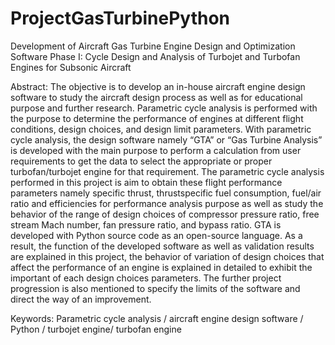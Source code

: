 # ProjectGasTurbinePython

Development of Aircraft Gas Turbine Engine Design and Optimization Software
Phase I: Cycle Design and Analysis of Turbojet and Turbofan Engines for Subsonic Aircraft

Abstract: The objective is to develop an in-house aircraft engine design software to study the aircraft design process as well as for educational purpose and further research. Parametric cycle analysis is performed with the purpose to determine the performance of engines at different flight conditions, design choices, and design limit parameters. With parametric cycle analysis, the design software namely “GTA” or “Gas Turbine Analysis” is developed with the main purpose to perform a calculation from user requirements to get the data to select the appropriate or proper turbofan/turbojet engine for that requirement. The parametric cycle analysis performed in this project is aim to obtain these flight performance parameters namely specific thrust, thrustspecific fuel consumption, fuel/air ratio and efficiencies for performance analysis purpose as well as study the behavior of the range of design choices of compressor pressure ratio, free stream Mach number, fan pressure ratio, and bypass ratio. GTA is developed with Python source code as an open-source language. As a result, the function of the developed software as well as validation results are explained in this project, the behavior of variation of design choices that affect the performance of an engine is explained in detailed to exhibit the important of each design choices parameters. The further project progression is also mentioned to specify the limits of the software and direct the way of an improvement.

Keywords: Parametric cycle analysis / aircraft engine design software / Python / turbojet engine/ turbofan engine
